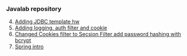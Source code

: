 ### Javalab repository

4. [Adding JDBC template hw](./4-simple-jdbc-template)
5. [Adding logging, auth filter and cookie](./5-logging-and-primitive-security)
6. [Changed Cookies filter to Secsion Filter add password hashing with bcrypt](./6-bcrypt-and-httpSessions)
7. [Spring intro](./7-spring)
